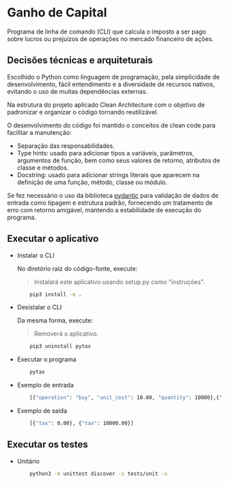 # Ganho de Capital

Programa de linha de comando (CLI) que calcula o imposto a ser pago sobre lucros ou prejuízos de operações no mercado financeiro de ações.

## Decisões técnicas e arquiteturais

Escolhido o Python como linguagem de programação, pela simplicidade de desenvolvimento, fácil entendimento e a diversidade de recursos nativos, evitando o uso de muitas dependências externas.

Na estrutura do projeto aplicado Clean Architecture com o objetivo de padronizar e organizar o código tornando reutilizável.

O desenvolvimento do código foi mantido o conceitos de clean code para facilitar a manutenção:

- Separação das responsabilidades.
- Type hints: usado para adicionar tipos a variáveis, parâmetros, argumentos de função, bem como seus valores de retorno, atributos de classe e métodos.
- Docstring: usado para adicionar strings literais que aparecem na definição de uma função, método, classe ou módulo.

Se fez necessário o uso da biblioteca [pydantic]("https://docs.pydantic.dev/) para validação de dados de entrada como tipagem e estrutura padrão, fornecendo um tratamento de erro com retorno amigável, mantendo a estabilidade de execução do programa.

## Executar o aplicativo

- Instalar o CLI

    No diretório raiz do código-fonte, execute:
    > Instalará este aplicativo usando setup.py como “instruções”.

    ```bash
        pip3 install -e .
    ```

- Desistalar o CLI

    Da mesma forma, execute:
    > Removerá o aplicativo.

    ```bash
        pip3 uninstall pytax
    ```

- Executar o programa

    ```bash
        pytax
    ```

- Exemplo de entrada

    ```bash
        [{"operation": "buy", "unit_cost": 10.00, "quantity": 10000},{"operation": "sell", "unit_cost": 20.00, "quantity": 5000}]
    ```

- Exemplo de saída

    ```bash
        [{"tax": 0.00}, {"tax": 10000.00}]
    ```

## Executar os testes

- Unitário

    ```bash
        python3 -m unittest discover -s tests/unit -v
    ```
